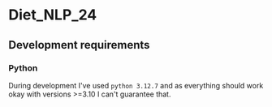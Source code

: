 # Diet_NLP_24

## Development requirements

### Python

During development I've used `python 3.12.7` and as everything should work okay with versions >=3.10 I can't guarantee that.
